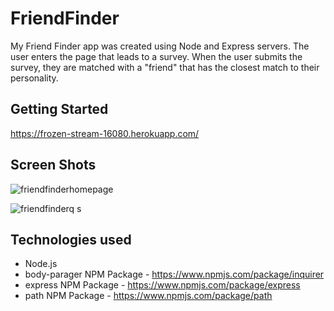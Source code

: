 # FriendFinder

My Friend Finder app was created using Node and Express servers. The user enters the page that leads to a survey. When the user submits the survey, they are matched with a "friend" that has the closest match to their personality.

## Getting Started
https://frozen-stream-16080.herokuapp.com/

## Screen Shots

![friendfinderhomepage](https://user-images.githubusercontent.com/38441292/44416185-de876680-a537-11e8-995d-c66df67d5c9a.JPG)

![friendfinderq s](https://user-images.githubusercontent.com/38441292/44416088-9bc58e80-a537-11e8-87b4-4fb205dc848c.JPG)


## Technologies used
- Node.js
- body-parager NPM Package - https://www.npmjs.com/package/inquirer
- express NPM Package - https://www.npmjs.com/package/express
- path NPM Package - https://www.npmjs.com/package/path
